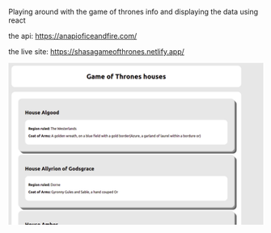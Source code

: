 Playing around with the game of thrones info and displaying the data using react

the api: https://anapioficeandfire.com/

the live site: https://shasagameofthrones.netlify.app/

![ScreenShot](screen.png)